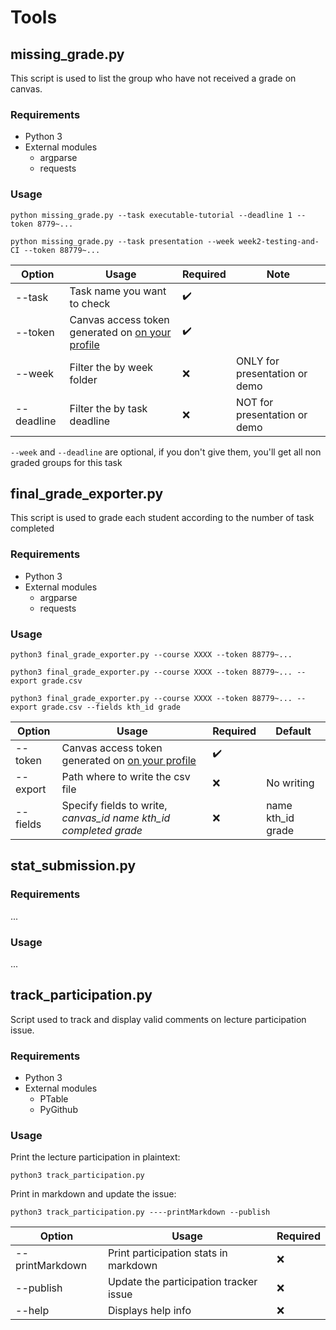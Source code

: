 # Tools

## missing_grade.py
This script is used to list the group who have not received a grade on canvas.

### Requirements 

- Python 3
- External modules
  - argparse
  - requests

### Usage

`python missing_grade.py --task executable-tutorial --deadline 1 --token 8779~...`

`python missing_grade.py --task presentation --week week2-testing-and-CI --token 88779~...`

| Option | Usage | Required | Note |
|---|---|---|---|
|--task| Task name you want to check  | :heavy_check_mark:||
|--token| Canvas access token generated on [on your profile](https://canvas.kth.se/profile/settings) | :heavy_check_mark:||
|--week| Filter the by week folder |:x:| ONLY for presentation or demo |
|--deadline| Filter the by task deadline |:x:| NOT for presentation or demo|


`--week` and `--deadline` are optional, if you don't give them, you'll get all non graded groups for this task

## final_grade_exporter.py
This script is used to grade each student according to the number of task completed

### Requirements 

- Python 3
- External modules
  - argparse
  - requests

### Usage

`python3 final_grade_exporter.py --course XXXX --token 88779~...`

`python3 final_grade_exporter.py --course XXXX --token 88779~... --export grade.csv`

`python3 final_grade_exporter.py --course XXXX --token 88779~... --export grade.csv --fields kth_id grade`

| Option | Usage | Required | Default|
|---|---|---|---|
|--token| Canvas access token generated on [on your profile](https://canvas.kth.se/profile/settings) | :heavy_check_mark:||
|--export| Path where to write the csv file  |:x:| No writing  |
|--fields| Specify fields to write, *canvas_id name kth_id completed grade*  |:x:| name kth_id grade|


## stat_submission.py

### Requirements 
...

### Usage
...


## track_participation.py

Script used to track and display valid comments on lecture participation issue.

### Requirements

- Python 3
- External modules
  - PTable
  - PyGithub

### Usage

Print the lecture participation in plaintext:

`python3 track_participation.py`

Print in markdown and update the issue:

`python3 track_participation.py ----printMarkdown --publish`

| Option | Usage | Required |
|---|---|---|
|--printMarkdown| Print participation stats in markdown  |:x:|
|--publish| Update the participation tracker issue  |:x:|
|--help | Displays help info  |:x:|

